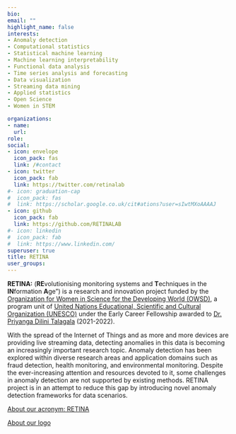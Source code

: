 ```yaml
---
bio: 
email: ""
highlight_name: false
interests:
- Anomaly detection
- Computational statistics
- Statistical machine learning
- Machine learning interpretability
- Functional data analysis
- Time series analysis and forecasting
- Data visualization
- Streaming data mining
- Applied statistics
- Open Science
- Women in STEM

organizations:
- name: 
  url: 
role: 
social:
- icon: envelope
  icon_pack: fas
  link: /#contact
- icon: twitter
  icon_pack: fab
  link: https://twitter.com/retinalab
#- icon: graduation-cap
#  icon_pack: fas
#  link: https://scholar.google.co.uk/cit#ations?user=sIwtMXoAAAAJ
- icon: github
  icon_pack: fab
  link: https://github.com/RETINALAB
#- icon: linkedin
#  icon_pack: fab
#  link: https://www.linkedin.com/
superuser: true
title: RETINA 
user_groups:
---
```


**RETINA:** (**RE**volutionising monitoring systems and **T**echniques in the **IN**formation **A**ge”) is a research and innovation project funded by the [Organization for Women in Science for the Developing World (OWSD)](https://owsd.net/), a program unit of [United Nations Educational, Scientific and Cultural Organization (UNESCO)](https://en.unesco.org/) under the Early Career Fellowship awarded to [Dr. Priyanga Dilini Talagala](https://prital.netlify.app/) (2021-2022).

With the spread of the Internet of Things and as more and more devices are providing live streaming data, detecting anomalies in this data is becoming an increasingly important research topic. Anomaly detection has been explored within diverse research areas and application domains such as fraud detection, health monitoring, and environmental monitoring. Despite the ever-increasing attention and resources devoted to it, some challenges in anomaly detection are not supported by existing methods.  RETINA project is in an attempt to reduce this gap by introducing novel anomaly detection frameworks for data scenarios. 

[About our acronym: RETINA](https://retinalab.netlify.app/post/acronym/)

[About our logo](https://retinalab.netlify.app/post/logo/)
